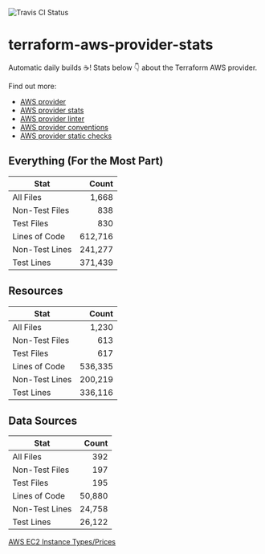 ![Travis CI Status](https://travis-ci.org/YakDriver/terraform-aws-provider-stats.svg?branch=main)
# terraform-aws-provider-stats

Automatic daily builds :coffee:! Stats below :point_down: about the Terraform AWS provider.

Find out more:
* [AWS provider](https://github.com/terraform-providers/terraform-provider-aws)
* [AWS provider stats](https://github.com/YakDriver/terraform-aws-provider-stats)
* [AWS provider linter](https://github.com/terraform-providers/terraform-provider-aws/tree/master/awsproviderlint)
* [AWS provider conventions](https://github.com/YakDriver/terraform-aws-conventions)
* [AWS provider static checks](https://github.com/YakDriver/terraform-aws-provider-static-checks)



## Everything (For the Most Part)

|  Stat  |  Count  |
| ------------- | -------------: |
|  All Files  |  1,668  |
|  Non-Test Files  |  838  |
|  Test Files  |  830  |
|  Lines of Code  |  612,716  |
|  Non-Test Lines  |  241,277  |
|  Test Lines  |  371,439  |



## Resources

|  Stat  |  Count  |
| ------------- | -------------: |
|  All Files  |  1,230  |
|  Non-Test Files  |  613  |
|  Test Files  |  617  |
|  Lines of Code  |  536,335  |
|  Non-Test Lines  |  200,219  |
|  Test Lines  |  336,116  |



## Data Sources

|  Stat  |  Count  |
| ------------- | -------------: |
|  All Files  |  392  |
|  Non-Test Files  |  197  |
|  Test Files  |  195  |
|  Lines of Code  |  50,880  |
|  Non-Test Lines  |  24,758  |
|  Test Lines  |  26,122  |




[AWS EC2 Instance Types/Prices](https://github.com/YakDriver/aws-ec2-instance-types)
